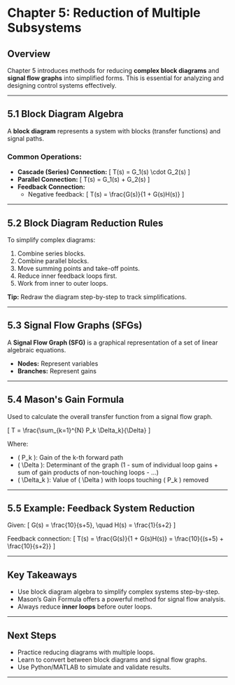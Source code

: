 # Chapter 5: Reduction of Multiple Subsystems

## Overview
Chapter 5 introduces methods for reducing **complex block diagrams** and **signal flow graphs** into simplified forms. This is essential for analyzing and designing control systems effectively.

---

## 5.1 Block Diagram Algebra
A **block diagram** represents a system with blocks (transfer functions) and signal paths.

### Common Operations:
- **Cascade (Series) Connection:**
  \[ T(s) = G_1(s) \cdot G_2(s) \]
- **Parallel Connection:**
  \[ T(s) = G_1(s) + G_2(s) \]
- **Feedback Connection:**
  - Negative feedback:
    \[ T(s) = \frac{G(s)}{1 + G(s)H(s)} \]

---

## 5.2 Block Diagram Reduction Rules
To simplify complex diagrams:
1. Combine series blocks.
2. Combine parallel blocks.
3. Move summing points and take-off points.
4. Reduce inner feedback loops first.
5. Work from inner to outer loops.

**Tip:** Redraw the diagram step-by-step to track simplifications.

---

## 5.3 Signal Flow Graphs (SFGs)
A **Signal Flow Graph (SFG)** is a graphical representation of a set of linear algebraic equations.
- **Nodes:** Represent variables
- **Branches:** Represent gains

---

## 5.4 Mason's Gain Formula
Used to calculate the overall transfer function from a signal flow graph.

\[ T = \frac{\sum_{k=1}^{N} P_k \Delta_k}{\Delta} \]

Where:
- \( P_k \): Gain of the k-th forward path
- \( \Delta \): Determinant of the graph (1 - sum of individual loop gains + sum of gain products of non-touching loops - ...)
- \( \Delta_k \): Value of \( \Delta \) with loops touching \( P_k \) removed

---

## 5.5 Example: Feedback System Reduction
Given:
\[ G(s) = \frac{10}{s+5}, \quad H(s) = \frac{1}{s+2} \]

Feedback connection:
\[ T(s) = \frac{G(s)}{1 + G(s)H(s)} = \frac{10}{(s+5) + \frac{10}{s+2}} \]

---

## Key Takeaways
- Use block diagram algebra to simplify complex systems step-by-step.
- Mason’s Gain Formula offers a powerful method for signal flow analysis.
- Always reduce **inner loops** before outer loops.

---

## Next Steps
- Practice reducing diagrams with multiple loops.
- Learn to convert between block diagrams and signal flow graphs.
- Use Python/MATLAB to simulate and validate results.

---

